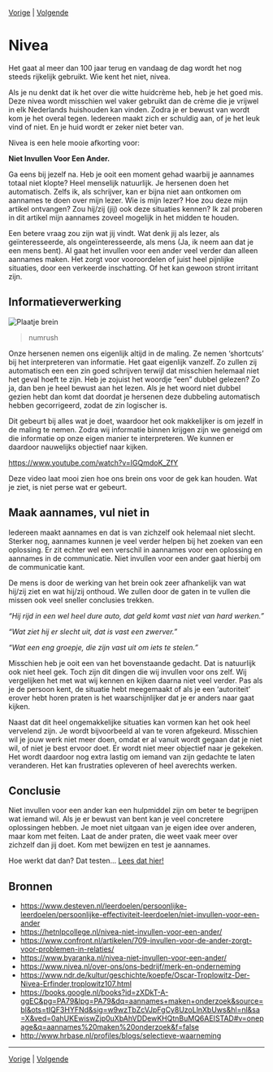 [Vorige](/Artikelen/Mackathon_artikel.md) | [Volgende](/Artikelen/Testen_in_5_stappen_artikel.md)

# Nivea

Het gaat al meer dan 100 jaar terug en vandaag de dag wordt het nog steeds rijkelijk gebruikt. Wie kent het niet, nivea. 

Als je nu denkt dat ik het over die witte huidcrème heb, heb je het goed mis. Deze nivea wordt misschien wel vaker gebruikt dan de crème die je vrijwel in elk Nederlands huishouden kan vinden. Zodra je er bewust van wordt kom je het overal tegen. Iedereen maakt zich er schuldig aan, of je het leuk vind of niet. En je huid wordt er zeker niet beter van.

Nivea is een hele mooie afkorting voor: 

**Niet Invullen Voor Een Ander.**

Ga eens bij jezelf na. Heb je ooit een moment gehad waarbij je aannames totaal niet klopte? Heel menselijk natuurlijk. Je hersenen doen het automatisch. Zelfs ik, als schrijver, kan er bijna niet aan ontkomen om aannames te doen over mijn lezer. Wie is mijn lezer? Hoe zou deze mijn artikel ontvangen? Zou hij/zij (jij) ook deze situaties kennen? Ik zal proberen in dit artikel mijn aannames zoveel mogelijk in het midden te houden. 

Een betere vraag zou zijn wat jij vindt. Wat denk jij als lezer, als geïnteresseerde, als ongeïnteresseerde, als mens (Ja, ik neem aan dat je een mens bent). Al gaat het invullen voor een ander veel verder dan alleen aannames maken. Het zorgt voor vooroordelen of juist heel pijnlijke situaties, door een verkeerde inschatting. Of het kan gewoon stront irritant zijn. 

## Informatieverwerking

![Plaatje brein](http://s.numrush.nl/wp-content/uploads/2016/06/Brein.jpg)
> numrush

Onze hersenen nemen ons eigenlijk altijd in de maling. Ze nemen ‘shortcuts’ bij het interpreteren van informatie. Het gaat eigenlijk vanzelf. Zo zullen zij automatisch een een zin goed schrijven terwijl dat misschien helemaal niet het geval hoeft te zijn. Heb je zojuist het woordje “een” dubbel gelezen? Zo ja, dan ben je heel bewust aan het lezen. Als je het woord niet dubbel gezien hebt dan komt dat doordat je hersenen deze dubbeling automatisch hebben gecorrigeerd, zodat de zin logischer is. 

Dit gebeurt bij alles wat je doet, waardoor het ook makkelijker is om jezelf in de maling te nemen. Zodra wij informatie binnen krijgen zijn we geneigd om die informatie op onze eigen manier te interpreteren. We kunnen er daardoor nauwelijks objectief naar kijken.

https://www.youtube.com/watch?v=IGQmdoK_ZfY

Deze video laat mooi zien hoe ons brein ons voor de gek kan houden. Wat je ziet, is niet perse wat er gebeurt.

## Maak aannames, vul niet in

Iedereen maakt aannames en dat is van zichzelf ook helemaal niet slecht. Sterker nog, aannames kunnen je veel verder helpen bij het zoeken van een oplossing. Er zit echter wel een verschil in aannames voor een oplossing en aannames in de communicatie. Niet invullen voor een ander gaat hierbij om de communicatie kant. 

De mens is door de werking van het brein ook zeer afhankelijk van wat hij/zij ziet en wat hij/zij onthoud. We zullen door de gaten in te vullen die missen ook veel sneller conclusies trekken. 

*“Hij rijd in een wel heel dure auto, dat geld komt vast niet van hard werken.”*

*“Wat ziet hij er slecht uit, dat is vast een zwerver.”*

*“Wat een eng groepje, die zijn vast uit om iets te stelen.”*

Misschien heb je ooit een van het bovenstaande gedacht. Dat is natuurlijk ook niet heel gek. Toch zijn dit dingen die wij invullen voor ons zelf. Wij vergelijken het met wat wij kennen en kijken daarna niet veel verder. Pas als je de persoon kent, de situatie hebt meegemaakt of als je een ‘autoriteit’ erover hebt horen praten is het waarschijnlijker dat je er anders naar gaat kijken. 

Naast dat dit heel ongemakkelijke situaties kan vormen kan het ook heel vervelend zijn. Je wordt bijvoorbeeld al van te voren afgekeurd. Misschien wil je jouw werk niet meer doen, omdat er al vanuit wordt gegaan dat je niet wil, of niet je best ervoor doet. Er wordt niet meer objectief naar je gekeken. Het wordt daardoor nog extra lastig om iemand van zijn gedachte te laten veranderen. Het kan frustraties opleveren of heel averechts werken. 

## Conclusie

Niet invullen voor een ander kan een hulpmiddel zijn om beter te begrijpen wat iemand wil. Als je er bewust van bent kan je veel concretere oplossingen hebben. Je moet niet uitgaan van je eigen idee over anderen, maar kom met feiten. Laat de ander praten, die weet vaak meer over zichzelf dan jij doet. Kom met bewijzen en test je aannames. 

Hoe werkt dat dan? Dat testen… [Lees dat hier!](/Artikelen/Testen_in_5_stappen_artikel.md)

## Bronnen

* https://www.desteven.nl/leerdoelen/persoonlijke-leerdoelen/persoonlijke-effectiviteit-leerdoelen/niet-invullen-voor-een-ander
* https://hetnlpcollege.nl/nivea-niet-invullen-voor-een-ander/
* https://www.confront.nl/artikelen/709-invullen-voor-de-ander-zorgt-voor-problemen-in-relaties/
* https://www.byaranka.nl/nivea-niet-invullen-voor-een-ander/
* https://www.nivea.nl/over-ons/ons-bedrijf/merk-en-onderneming
* https://www.ndr.de/kultur/geschichte/koepfe/Oscar-Troplowitz-Der-Nivea-Erfinder,troplowitz107.html
* https://books.google.nl/books?id=zXDkT-A-ggEC&pg=PA79&lpg=PA79&dq=aannames+maken+onderzoek&source=bl&ots=tIQF3HYFNd&sig=w9wzTbZcVJpFgCy8UzoLlnXbUws&hl=nl&sa=X&ved=0ahUKEwiswZjp0uXbAhVDDewKHQtnBuMQ6AEISTAD#v=onepage&q=aannames%20maken%20onderzoek&f=false
* http://www.hrbase.nl/profiles/blogs/selectieve-waarneming

---

[Vorige](/Artikelen/Mackathon_artikel.md) | [Volgende](/Artikelen/Testen_in_5_stappen_artikel.md)




